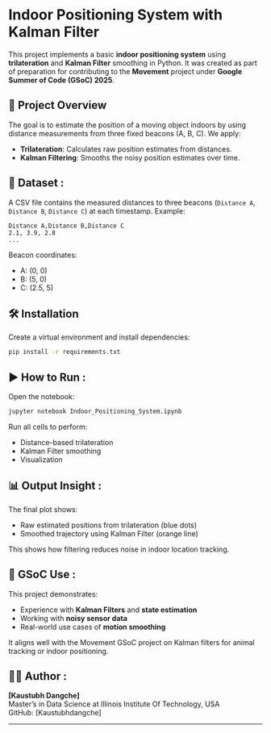 # Indoor Positioning System with Kalman Filter

This project implements a basic **indoor positioning system** using **trilateration** and **Kalman Filter** smoothing in Python. It was created as part of preparation for contributing to the **Movement** project under **Google Summer of Code (GSoC) 2025**.

## 📌 Project Overview

The goal is to estimate the position of a moving object indoors by using distance measurements from three fixed beacons (A, B, C). We apply:
- **Trilateration**: Calculates raw position estimates from distances.
- **Kalman Filtering**: Smooths the noisy position estimates over time.

## 📁 Dataset :

A CSV file contains the measured distances to three beacons (`Distance A`, `Distance B`, `Distance C`) at each timestamp. Example:

```
Distance A,Distance B,Distance C
2.1, 3.9, 2.8
...
```

Beacon coordinates:
- A: (0, 0)
- B: (5, 0)
- C: (2.5, 5)

## 🛠️ Installation

Create a virtual environment and install dependencies:

```bash
pip install -r requirements.txt
```

## ▶️ How to Run :

Open the notebook:

```bash
jupyter notebook Indoor_Positioning_System.ipynb
```

Run all cells to perform:
- Distance-based trilateration
- Kalman Filter smoothing
- Visualization

## 📊 Output Insight :

The final plot shows:
- Raw estimated positions from trilateration (blue dots)
- Smoothed trajectory using Kalman Filter (orange line)

This shows how filtering reduces noise in indoor location tracking.

## 📄 GSoC Use :

This project demonstrates:
- Experience with **Kalman Filters** and **state estimation**
- Working with **noisy sensor data**
- Real-world use cases of **motion smoothing**

It aligns well with the Movement GSoC project on Kalman filters for animal tracking or indoor positioning.

## 👨‍💻 Author :

**[Kaustubh Dangche]**  
Master’s in Data Science at Illinois Institute Of Technology, USA  
GitHub: [Kaustubhdangche]

---
